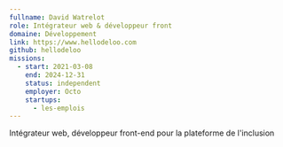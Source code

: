 ```yaml
---
fullname: David Watrelot
role: Intégrateur web & développeur front
domaine: Développement
link: https://www.hellodeloo.com
github: hellodeloo
missions:
  - start: 2021-03-08
    end: 2024-12-31
    status: independent
    employer: Octo
    startups:
      - les-emplois
---
```

Intégrateur web, développeur front-end pour la plateforme de l'inclusion